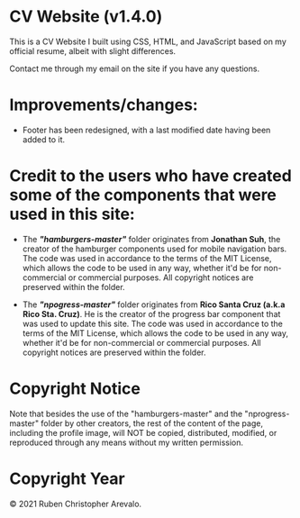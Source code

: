 # CV Website (v1.4.0)
This is a CV Website I built using CSS, HTML, and JavaScript based on my official resume, albeit with slight differences.

Contact me through my email on the site if you have any questions.

# Improvements/changes:

* Footer has been redesigned, with a last modified date having been added to it.

# Credit to the users who have created some of the components that were used in this site: 

* The _**"hamburgers-master"**_ folder originates from **Jonathan Suh**, the creator of the hamburger components used for mobile navigation bars. The code was used in accordance to the terms of the MIT License, which allows the code to be used in any way, whether it'd be for non-commercial or commercial purposes. All copyright notices are preserved within the folder.

* The _**"npogress-master"**_ folder originates from **Rico Santa Cruz (a.k.a Rico Sta. Cruz)**. He is the creator of the progress bar component that was used to update this site. The code was used in accordance to the terms of the MIT License, which allows the code to be used in any way, whether it'd be for non-commercial or commercial purposes. All copyright notices are preserved within the folder.

# Copyright Notice

Note that besides the use of the "hamburgers-master" and the "nprogress-master" folder by other creators, the rest of the content of the page, including the profile image, will NOT be copied, distributed, modified, or reproduced through any means without my written permission.

# Copyright Year

© 2021 Ruben Christopher Arevalo.
